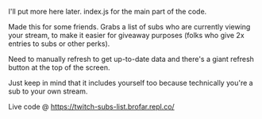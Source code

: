 I'll put more here later. index.js for the main part of the code.

Made this for some friends.
Grabs a list of subs who are currently viewing your stream, to make it easier for giveaway purposes (folks who give 2x entries to subs or other perks).

Need to manually refresh to get up-to-date data and there's a giant refresh button at the top of the screen.

Just keep in mind that it includes yourself too because technically you're a sub to your own stream.

Live code @ https://twitch-subs-list.brofar.repl.co/